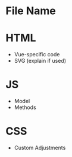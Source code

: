 # File Name

# HTML
- Vue-specific code
- SVG (explain if used)

# JS
- Model
- Methods

# CSS
- Custom Adjustments
